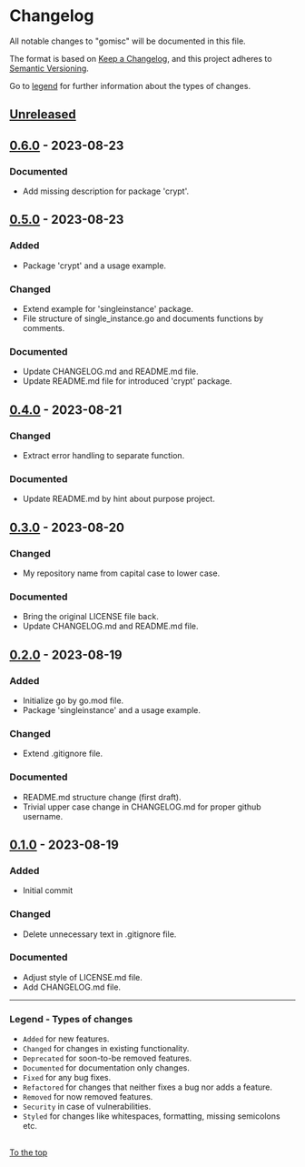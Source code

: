 #####

# Changelog

All notable changes to "gomisc" will be documented in this file.

The format is based on [Keep a Changelog](https://keepachangelog.com/en/1.0.0/),
and this project adheres to [Semantic Versioning](https://semver.org/spec/v2.0.0.html).

Go to [legend](#legend---types-of-changes) for further information about the types of changes.

## [Unreleased]

## [0.6.0] - 2023-08-23

### Documented

- Add missing description for package 'crypt'.

## [0.5.0] - 2023-08-23

### Added

- Package 'crypt' and a usage example.

### Changed

- Extend example for 'singleinstance' package.
- File structure of single_instance.go and documents functions by comments.

### Documented

- Update CHANGELOG.md and README.md file.
- Update README.md file for introduced 'crypt' package.

## [0.4.0] - 2023-08-21

### Changed

- Extract error handling to separate function.

### Documented

- Update README.md by hint about purpose project.

## [0.3.0] - 2023-08-20

### Changed

- My repository name from capital case to lower case.

### Documented

- Bring the original LICENSE file back.
- Update CHANGELOG.md and README.md file.

## [0.2.0] - 2023-08-19

### Added

- Initialize go by go.mod file.
- Package 'singleinstance' and a usage example.

### Changed

- Extend .gitignore file.

### Documented

- README.md structure change (first draft).
- Trivial upper case change in CHANGELOG.md for proper github username.

## [0.1.0] - 2023-08-19

### Added

- Initial commit

### Changed

- Delete unnecessary text in .gitignore file.

### Documented

- Adjust style of LICENSE.md file.
- Add CHANGELOG.md file.

[Unreleased]: https://github.com/sven-seyfert/gomisc/compare/v0.6.0...HEAD
[0.6.0]: https://github.com/sven-seyfert/gomisc/compare/v0.5.0...v0.6.0
[0.5.0]: https://github.com/sven-seyfert/gomisc/compare/v0.4.0...v0.5.0
[0.4.0]: https://github.com/sven-seyfert/gomisc/compare/v0.3.0...v0.4.0
[0.3.0]: https://github.com/sven-seyfert/gomisc/compare/v0.2.0...v0.3.0
[0.2.0]: https://github.com/sven-seyfert/gomisc/compare/v0.1.0...v0.2.0
[0.1.0]: https://github.com/sven-seyfert/gomisc/releases/tag/v0.1.0

---

### Legend - Types of changes

- `Added` for new features.
- `Changed` for changes in existing functionality.
- `Deprecated` for soon-to-be removed features.
- `Documented` for documentation only changes.
- `Fixed` for any bug fixes.
- `Refactored` for changes that neither fixes a bug nor adds a feature.
- `Removed` for now removed features.
- `Security` in case of vulnerabilities.
- `Styled` for changes like whitespaces, formatting, missing semicolons etc.

##

[To the top](#)
